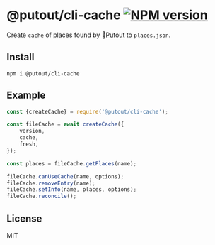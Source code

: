 # @putout/cli-cache [![NPM version][NPMIMGURL]][NPMURL]

[NPMIMGURL]: https://img.shields.io/npm/v/@putout/cli-cache.svg?style=flat&longCache=true
[NPMURL]: https://npmjs.org/package/@putout/cli-cache "npm"

Create `cache` of places found by 🐊[Putout](https://github.com/coderaiser/putout) to `places.json`.

## Install

```
npm i @putout/cli-cache
```

## Example

```js
const {createCache} = require('@putout/cli-cache');

const fileCache = await createCache({
    version,
    cache,
    fresh,
});

const places = fileCache.getPlaces(name);

fileCache.canUseCache(name, options);
fileCache.removeEntry(name);
fileCache.setInfo(name, places, options);
fileCache.reconcile();
```

## License

MIT
